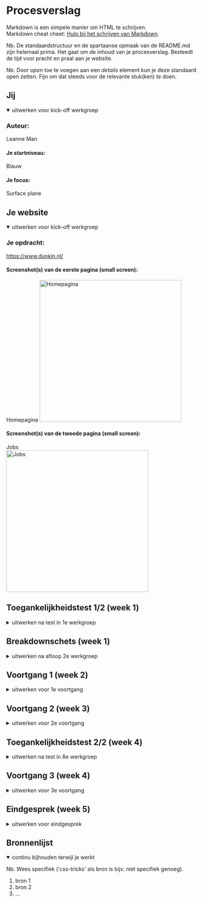 # Procesverslag
Markdown is een simpele manier om HTML te schrijven.  
Markdown cheat cheet: [Hulp bij het schrijven van Markdown](https://github.com/adam-p/markdown-here/wiki/Markdown-Cheatsheet).

Nb. De standaardstructuur en de spartaanse opmaak van de README.md zijn helemaal prima. Het gaat om de inhoud van je procesverslag. Besteedt de tijd voor pracht en praal aan je website.

Nb. Door *open* toe te voegen aan een *details* element kun je deze standaard open zetten. Fijn om dat steeds voor de relevante stuk(ken) te doen.





## Jij

<details open>
  <summary>uitwerken voor kick-off werkgroep</summary>

  ### Auteur:
  Leanne Man

  #### Je startniveau:
  Blauw

  #### Je focus:
  Surface plane
 
</details>





## Je website

<details open>
  <summary>uitwerken voor kick-off werkgroep</summary>

  ### Je opdracht:
  https://www.dunkin.nl/

  #### Screenshot(s) van de eerste pagina (small screen): 
  Homepagina 
  <img src="readme-images/homepagina.jpg" width="375px" alt="Homepagina">

  #### Screenshot(s) van de tweede pagina (small screen):
  Jobs  
  <img src="readme-images/jobs.jpg" width="375px" alt="Jobs">
 
</details>



## Toegankelijkheidstest 1/2 (week 1)

<details>
  <summary>uitwerken na test in 1e werkgroep</summary>

  ### Bevindingen
  Lijst met je bevindingen die in de test naar voren kwamen:

  #### Screenreader
  De screenreader vond ik persoonlijk het meest lastig om te gebruiken. De voice praatte te snel en het was lastig bijhouden waar je nou precies in de website stond. (Ook al kan ik het wel zien, het bleef lastig). Maar mensen die screenreaders gebruiken hebben het tempo van de stem nog sneller werd er verteld door de docent, voor hun zou het dus geen probleem zijn.

  Voor mij zou de oplossing zijn langzamer praten. Dan kan ik goed verstaan en beter begrijpen waar ik precies op de website bevindt. Ook is het fijn als verschillende animaties worden uitgelegd voor de gebruiker of dat foto's worden beschreven met de screenreader.

  #### Muis en Toetsenbord 
  De website Dunkin' is over het algemeen wel goed te besturen met muis en het toetsenbord. Je ziet alleen de omlijning soms niet goed (die waar door de gebruiker kan zien waar die op staat), maar dat geld voor alle websites in het algemeen.

  Hoe dit opgelost kan worden is best simpel, denk aan: een dikkere omlijning, betere en duidelijkere verschillende states (focus state, hover state etc.)

  #### Motoriek (shocks, elastiekjes)
  <img src="readme-images/elastiekjes.jpg" width="375px">
  <img src="readme-images/ballon.jpg" width="375px">

  De website is lastig te besturen als je een minder goede motoriek hebt. Zelf vonden wij dit natuurlijk ook wennen, mensen waarbij dit altijd is zijn het natuurlijk meer gewend. Maar het is nog steeds vervelend om te gebruiken, soms klik je bijvoorbeeld op de verkeerde knop en het scrollen gaat ook langzamer.

  Als oplossing kan het gebruik van toetsenbord helpen. Het is bijvoorbeeld veel makkelijker om d.m.v. spatie te scrollen i.p.v. echt te scrollen.

  #### Visueel (brillen, contrast, kleurenblind, dark/light). 
  <img src="readme-images/visueel1.jpg" width="375px">
  <img src="readme-images/visueel2.jpg" width="375px">
  <img src="readme-images/visueel3.jpg" width="375px">
  <img src="readme-images/visueel4.jpg" width="375px">

  Met verschillende brillen hebben wij de Dunkin' site bekeken. De Peripheral field loss en central field loss, blur/glare bril waren bijvoorbeeld vooral irritant, maar de low contrast en met vlekjes vielen wel mee: Met deze was de site nog wel te besturen.

  <img src="readme-images/visueel5.jpg" width="375px">
  <img src="readme-images/visueel6.jpg" width="375px">
  <img src="readme-images/visueel7.jpg" width="375px">
  <img src="readme-images/visueel8.jpg" width="375px">

  Met andere kleuren en de darkmode was de Dunkin' site prima bestuurbaar. Sommige kleuren kunnen wel wat duidelijker.

  Hoe kan het opgelost worden? Sommige kleuren kunnen wel wat duidelijker/verandert worden.

</details>



## Breakdownschets (week 1)

<details>
  <summary>uitwerken na afloop 2e werkgroep</summary>

  ### de hele pagina: 
  <img src="readme-images/dummy-plaatje.jpg" width="375px" alt="breakdown van de hele pagina">

  ### dynamisch deel (bijv menu): 
  <img src="readme-images/dummy-plaatje.jpg" width="375px" alt="breakdown van een dynamisch deel">

  ### wellicht nog een dynamisch deel (bijv filter): 
  <img src="readme-images/dummy-plaatje.jpg" width="375px" alt="breakdown van nog een dynamisch deel">

</details>





## Voortgang 1 (week 2)

<details>
  <summary>uitwerken voor 1e voortgang</summary>

  ### Stand van zaken
  hier dit ging goed & dit was lastig (neem ook screenshots op van delen van je website en code)


  ### Agenda voor meeting
  samen met je groepje opstellen

  | Leanne Man | Betoel | Daphne | Tijn |
  | img in Github | Responsive | Code inspringen | CSS
  | code in Github | HTML volgorde | Caroussel | HTML   | ---
  | Javascript     | 3 menu's | HTML volgorde |  | ---
  | Sections als img ? | Github  | ---  | --- | ---


  ### Verslag van meeting
  hier na afloop snel de uitkomsten van de meeting vastleggen

  - Geen class bij sections gebruiken (Custom properties hiervoor gebruiken)
  - Geen px gebruiken in CSS maar em (dus omzetten)
  - H1 naar img (Logo van Dunkin')

</details>


## Voortgang 2 (week 3)

<details>
  <summary>uitwerken voor 2e voortgang</summary>

  ### Stand van zaken
  hier dit ging goed & dit was lastig (neem ook screenshots op van delen van je website en code)


  ### Agenda voor meeting
  samen met je groepje opstellen

  | Leanne Man     | student 2          | student 3    | student 4        |
  | ---            | ---                | ---          | ---              |
  | dit bespreken  | en dit             | en ik dit    | en dan ik dat    |
  | en dat ook nog | dit als er tijd is | nog een punt | dit wil ik zeker |
  | ...            | ...                | ...          | ...              |


  ### Verslag van meeting
  hier na afloop snel de uitkomsten van de meeting vastleggen

  - punt 1
  - punt 2
  - nog een punt
- ...

</details>


## Toegankelijkheidstest 2/2 (week 4)

<details>
  <summary>uitwerken na test in 8e werkgroep</summary>

  ### Bevindingen
  Lijst met je bevindingen die in de test naar voren kwamen (geef ook aan wat er verbeterd is):

  #### Screenreader
  Hier korte omschrijving (met indien nodig afbeeldingen)

  Hier een omschrijving van hoe het opgelost kan worden (met indien nodig afbeeldingen)


  #### Muis en Toetsenbord 
  Hier korte omschrijving (met indien nodig afbeeldingen)

  Hier een omschrijving van hoe het opgelost kan worden (met indien nodig afbeeldingen)


  #### Motoriek (shocks, elastiekjes)
  Hier korte omschrijving (met indien nodig afbeeldingen)

  Hier een omschrijving van hoe het opgelost kan worden (met indien nodig afbeeldingen)


  #### Visueel (brillen, contrast, kleurenblind, dark/light). 
  Hier korte omschrijving (met indien nodig afbeeldingen)

  Hier een omschrijving van hoe het opgelost kan worden (met indien nodig afbeeldingen)

</details>


## Voortgang 3 (week 4)

<details>
  <summary>uitwerken voor 3e voortgang</summary>

  ### Stand van zaken
  <img src="readme-images/voortgang3.1jpg">
  <img src="readme-images/voortgang3.2jpg">

  De buttons kwamen maar niet in het midden, maar uiteindelijk is dat gelukt. 

  Voor de tweede pagina heb ik een dropdown gemaakt d.m.v. de details tag.


  ### Agenda voor meeting
  samen met je groepje opstellen: Dit voortgangsgesprek doe ik alleen. Dit zijn de punten waar ik het over wil hebben.

  - de zoek locatie balk in het midden
  - de items in het midden van het dropdown menu
  - display: grid 
  - Dunkin' afbeelding/ logo in het midden
  - buttons DD nieuws naast elkaar


  ### Verslag van meeting
  hier na afloop snel de uitkomsten van de meeting vastleggen

  - punt 1
  - punt 2
  - nog een punt
  - ...

</details>





## Eindgesprek (week 5)

<details>
  <summary>uitwerken voor eindgesprek</summary>

  ### Je uitkomst - karakteristiek screenshots:
  <img src="readme-images/dummy-plaatje.jpg" width="375px" alt="uitomst opdracht 1">


  ### Dit ging goed/Heb ik geleerd: 
  Korte omschrijving met plaatjes

  <img src="readme-images/dummy-plaatje.jpg" width="375px" alt="top">


  ### Dit was lastig/Is niet gelukt:
  Korte omschrijving met plaatjes

  <img src="readme-images/dummy-plaatje.jpg" width="375px" alt="bummer">
</details>





## Bronnenlijst

<details open>
  <summary>continu bijhouden terwijl je werkt</summary>

  Nb. Wees specifiek ('css-tricks' als bron is bijv. niet specifiek genoeg).

  1. bron 1
  2. bron 2
  3. ...

</details>
